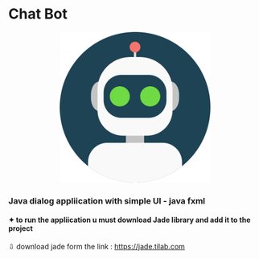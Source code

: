 # Chat Bot 
<p align="center"><a href="https://www.photoshop.com/en" target="_blank" rel="noreferrer"><img src="https://raw.githubusercontent.com/Elrefaiy/Chat-Bot/master/src/ui/BotIcon.png" alt="bot" width="300" height="300"/> </a></p>

### Java dialog appliication with simple UI - java fxml
#### ✦  to run the appliication u must download Jade library and add it to the project
⇩ download jade form the link : https://jade.tilab.com
